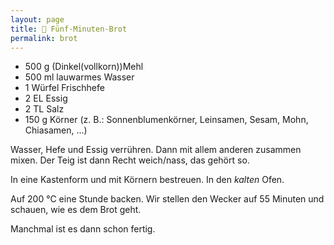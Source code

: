 ```yaml
---
layout: page
title: 🍞 Fünf-Minuten-Brot
permalink: brot
---
```


* 500 g (Dinkel(vollkorn))Mehl
* 500 ml lauwarmes Wasser
* 1 Würfel Frischhefe
* 2 EL Essig
* 2 TL Salz
* 150 g Körner (z. B.: Sonnenblumenkörner, Leinsamen, Sesam, Mohn, Chiasamen, ...)

Wasser, Hefe und Essig verrühren. Dann mit allem anderen zusammen mixen.
Der Teig ist dann Recht weich/nass, das gehört so.

In eine Kastenform und mit Körnern bestreuen. In den *kalten* Ofen. 

Auf 200 °C eine Stunde backen. Wir stellen den Wecker auf 55 Minuten und schauen, wie es dem Brot geht.

Manchmal ist es dann schon fertig.
